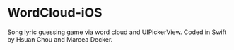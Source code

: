 # WordCloud-iOS
Song lyric guessing game via word cloud and UIPickerView. Coded in Swift by Hsuan Chou and Marcea Decker.

